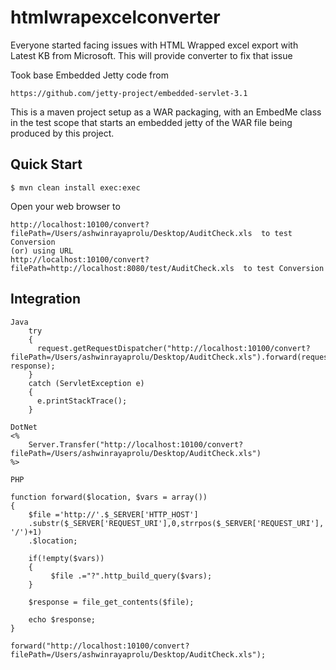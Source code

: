 # htmlwrapexcelconverter
Everyone started facing issues with HTML Wrapped excel export with Latest KB from Microsoft. This will provide converter to fix that issue

Took base Embedded Jetty code from 

    https://github.com/jetty-project/embedded-servlet-3.1

This is a maven project setup as a WAR packaging, with an EmbedMe class in
the test scope that starts an embedded jetty of the WAR file being
produced by this project.

Quick Start
-----------

    $ mvn clean install exec:exec

Open your web browser to

    http://localhost:10100/convert?filePath=/Users/ashwinrayaprolu/Desktop/AuditCheck.xls  to test Conversion
    (or) using URL
    http://localhost:10100/convert?filePath=http://localhost:8080/test/AuditCheck.xls  to test Conversion


Integration
---------------
    Java
        try 
        {
          request.getRequestDispatcher("http://localhost:10100/convert?filePath=/Users/ashwinrayaprolu/Desktop/AuditCheck.xls").forward(request, response);
        }
        catch (ServletException e)
        {
          e.printStackTrace();
        }
    
    DotNet
    <%
        Server.Transfer("http://localhost:10100/convert?filePath=/Users/ashwinrayaprolu/Desktop/AuditCheck.xls") 
    %> 
    
    PHP
    
    function forward($location, $vars = array()) 
    {
        $file ='http://'.$_SERVER['HTTP_HOST']
    	.substr($_SERVER['REQUEST_URI'],0,strrpos($_SERVER['REQUEST_URI'], '/')+1)
    	.$location;
    
        if(!empty($vars))
        {
             $file .="?".http_build_query($vars);
        }
    
        $response = file_get_contents($file);
    
        echo $response;
    }
        
    forward("http://localhost:10100/convert?filePath=/Users/ashwinrayaprolu/Desktop/AuditCheck.xls");
    
    
    
